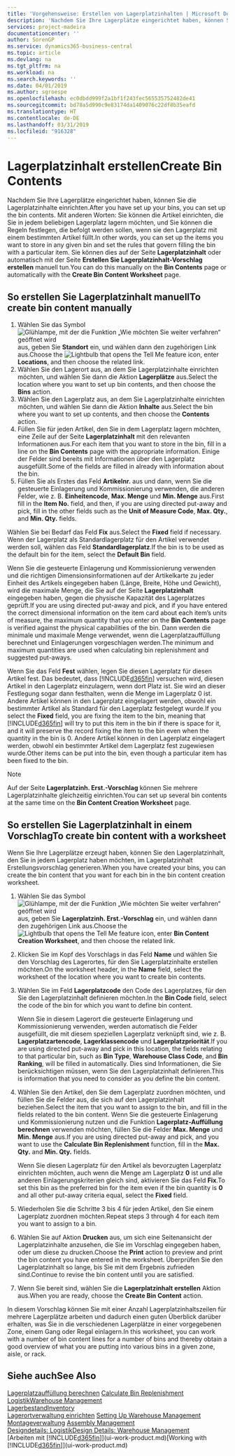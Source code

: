 ```yaml
---
title: 'Vorgehensweise: Erstellen von Lagerplatzinhalten | Microsoft Docs'
description: 'Nachdem Sie Ihre Lagerplätze eingerichtet haben, können Sie die Lagerplatzinhalte einrichten. Mit anderen Worten: Sie können die Artikel einrichten, die Sie in jedem beliebigen Lagerplatz lagern möchten, und Sie können die Regeln festlegen, die befolgt werden sollen, wenn sie den Lagerplatz mit einem bestimmten Artikel füllt.'
services: project-madeira
documentationcenter: ''
author: SorenGP
ms.service: dynamics365-business-central
ms.topic: article
ms.devlang: na
ms.tgt_pltfrm: na
ms.workload: na
ms.search.keywords: ''
ms.date: 04/01/2019
ms.author: sgroespe
ms.openlocfilehash: ec0dbdd999f2a1bf1f243fec565535752482de41
ms.sourcegitcommit: bd78a5d990c9e83174da1409076c22df8b35eafd
ms.translationtype: HT
ms.contentlocale: de-DE
ms.lasthandoff: 03/31/2019
ms.locfileid: "916328"
---
```

# <a name="create-bin-contents"></a><span data-ttu-id="addd9-104">Lagerplatzinhalt erstellen</span><span class="sxs-lookup"><span data-stu-id="addd9-104">Create Bin Contents</span></span>
<span data-ttu-id="addd9-105">Nachdem Sie Ihre Lagerplätze eingerichtet haben, können Sie die Lagerplatzinhalte einrichten.</span><span class="sxs-lookup"><span data-stu-id="addd9-105">After you have set up your bins, you can set up the bin contents.</span></span> <span data-ttu-id="addd9-106">Mit anderen Worten: Sie können die Artikel einrichten, die Sie in jedem beliebigen Lagerplatz lagern möchten, und Sie können die Regeln festlegen, die befolgt werden sollen, wenn sie den Lagerplatz mit einem bestimmten Artikel füllt.</span><span class="sxs-lookup"><span data-stu-id="addd9-106">In other words, you can set up the items you want to store in any given bin and set the rules that govern filling the bin with a particular item.</span></span> <span data-ttu-id="addd9-107">Sie können dies auf der Seite **Lagerplatzinhalt** oder automatisch mit der Seite **Erstellen Sie Lagerplatzinhalt-Vorschlag erstellen** manuell tun.</span><span class="sxs-lookup"><span data-stu-id="addd9-107">You can do this manually on the **Bin Contents** page or automatically with the **Create Bin Content Worksheet** page.</span></span>

## <a name="to-create-bin-content-manually"></a><span data-ttu-id="addd9-108">So erstellen Sie Lagerplatzinhalt manuell</span><span class="sxs-lookup"><span data-stu-id="addd9-108">To create bin content manually</span></span>  
1.  <span data-ttu-id="addd9-109">Wählen Sie das Symbol ![Glühlampe, mit der die Funktion „Wie möchten Sie weiter verfahren“ geöffnet wird](media/ui-search/search_small.png "Wie möchten Sie weiter verfahren?") aus, geben Sie **Standort** ein, und wählen dann den zugehörigen Link aus.</span><span class="sxs-lookup"><span data-stu-id="addd9-109">Choose the ![Lightbulb that opens the Tell Me feature](media/ui-search/search_small.png "Tell me what you want to do") icon, enter **Locations**, and then choose the related link.</span></span>  
2.  <span data-ttu-id="addd9-110">Wählen Sie den Lagerort aus, an dem Sie Lagerplatzinhalte einrichten möchten, und wählen Sie dann die Aktion **Lagerplätze** aus.</span><span class="sxs-lookup"><span data-stu-id="addd9-110">Select the location where you want to set up bin contents,  and then choose the **Bins** action.</span></span>  
3.  <span data-ttu-id="addd9-111">Wählen Sie den Lagerplatz aus, an dem Sie Lagerplatzinhalte einrichten möchten, und wählen Sie dann die Aktion **Inhalte** aus.</span><span class="sxs-lookup"><span data-stu-id="addd9-111">Select the bin where you want to set up contents, and then choose the **Contents** action.</span></span>  
4.  <span data-ttu-id="addd9-112">Füllen Sie für jeden Artikel, den Sie in dem Lagerplatz lagern möchten, eine Zeile auf der Seite **Lagerplatzinhalt** mit den relevanten Informationen aus.</span><span class="sxs-lookup"><span data-stu-id="addd9-112">For each item that you want to store in the bin, fill in a line on the **Bin Contents** page with the appropriate information.</span></span> <span data-ttu-id="addd9-113">Einige der Felder sind bereits mit Informationen über den Lagerplatz ausgefüllt.</span><span class="sxs-lookup"><span data-stu-id="addd9-113">Some of the fields are filled in already with information about the bin.</span></span>  
5.  <span data-ttu-id="addd9-114">Füllen Sie als Erstes das Feld **Artikelnr.** aus und dann, wenn Sie die gesteuerte Einlagerung und Kommissionierung verwenden, die anderen Felder, wie z. B. **Einheitencode**, **Max. Menge** und **Min. Menge** aus.</span><span class="sxs-lookup"><span data-stu-id="addd9-114">First fill in the **Item No.** field, and then, if you are using directed put-away and pick, fill in the other fields such as the **Unit of Measure Code**, **Max. Qty.**, and **Min. Qty.** fields.</span></span>  

<span data-ttu-id="addd9-115">Wählen Sie bei Bedarf das Feld **Fix** aus.</span><span class="sxs-lookup"><span data-stu-id="addd9-115">Select the **Fixed** field if necessary.</span></span> <span data-ttu-id="addd9-116">Wenn der Lagerplatz als Standardlagerplatz für den Artikel verwendet werden soll, wählen das Feld **Standardlagerplatz**.</span><span class="sxs-lookup"><span data-stu-id="addd9-116">If the bin is to be used as the default bin for the item, select the **Default Bin** field.</span></span>  

<span data-ttu-id="addd9-117">Wenn Sie die gesteuerte Einlagerung und Kommissionierung verwenden und die richtigen Dimensionsinformationen auf der Artikelkarte zu jeder Einheit des Artikels eingegeben haben (Länge, Breite, Höhe und Gewicht), wird die maximale Menge, die Sie auf der Seite **Lagerplatzinhalt** eingegeben haben, gegen die physische Kapazität des Lagerplatzes geprüft.</span><span class="sxs-lookup"><span data-stu-id="addd9-117">If you are using directed put-away and pick, and if you have entered the correct dimensional information on the item card about each item’s units of measure, the maximum quantity that you enter on the **Bin Contents** page is verified against the physical capabilities of the bin.</span></span> <span data-ttu-id="addd9-118">Dann werden die minimale und maximale Menge verwendet, wenn die Lagerplatzauffüllung berechnet und Einlagerungen vorgeschlagen werden.</span><span class="sxs-lookup"><span data-stu-id="addd9-118">The minimum and maximum quantities are used when calculating bin replenishment and suggested put-aways.</span></span>  

<span data-ttu-id="addd9-119">Wenn Sie das Feld **Fest** wählen, legen Sie diesen Lagerplatz für diesen Artikel fest. Das bedeutet, dass [!INCLUDE[d365fin](includes/d365fin_md.md)] versuchen wird, diesen Artikel in den Lagerplatz einzulagern, wenn dort Platz ist. Sie wird an dieser Festlegung sogar dann festhalten, wenn die Menge im Lagerplatz 0 ist. Andere Artikel können in den Lagerplatz eingelagert werden, obwohl ein bestimmter Artikel als Standard für den Lagerplatz festgelegt wurde.</span><span class="sxs-lookup"><span data-stu-id="addd9-119">If you select the **Fixed** field, you are fixing the item to the bin, meaning that [!INCLUDE[d365fin](includes/d365fin_md.md)] will try to put this item in the bin if there is space for it, and it will preserve the record fixing the item to the bin even when the quantity in the bin is 0.</span></span> <span data-ttu-id="addd9-120">Andere Artikel können in den Lagerplatz eingelagert werden, obwohl ein bestimmter Artikel dem Lagerplatz fest zugewiesen wurde.</span><span class="sxs-lookup"><span data-stu-id="addd9-120">Other items can be put into the bin, even though a particular item has been fixed to the bin.</span></span>  

> [!NOTE]  
>  <span data-ttu-id="addd9-121">Auf der Seite **Lagerplatzinh. Erst.-Vorschlag** können Sie mehrere Lagerplatzinhalte gleichzeitig einrichten.</span><span class="sxs-lookup"><span data-stu-id="addd9-121">You can set up several bin contents at the same time on the **Bin Content Creation Worksheet** page.</span></span>  

## <a name="to-create-bin-content-with-a-worksheet"></a><span data-ttu-id="addd9-122">So erstellen Sie Lagerplatzinhalt in einem Vorschlag</span><span class="sxs-lookup"><span data-stu-id="addd9-122">To create bin content with a worksheet</span></span>  
<span data-ttu-id="addd9-123">Wenn Sie Ihre Lagerplätze erzeugt haben, können Sie den Lagerplatzinhalt, den Sie in jedem Lagerplatz haben möchten, im Lagerplatzinhalt Erstellungsvorschlag generieren.</span><span class="sxs-lookup"><span data-stu-id="addd9-123">When you have created your bins, you can create the bin content that you want for each bin in the bin content creation worksheet.</span></span>

1.  <span data-ttu-id="addd9-124">Wählen Sie das Symbol ![Glühlampe, mit der die Funktion „Wie möchten Sie weiter verfahren“ geöffnet wird](media/ui-search/search_small.png "Wie möchten Sie weiter verfahren?") aus, geben Sie **Lagerplatzinh. Erst.-Vorschlag** ein, und wählen dann den zugehörigen Link aus.</span><span class="sxs-lookup"><span data-stu-id="addd9-124">Choose the ![Lightbulb that opens the Tell Me feature](media/ui-search/search_small.png "Tell me what you want to do") icon, enter **Bin Content Creation Worksheet**, and then choose the related link.</span></span>  
2.  <span data-ttu-id="addd9-125">Klicken Sie im Kopf des Vorschlags in das Feld **Name** und wählen Sie den Vorschlag des Lagerortes, für den Sie Lagerplatzinhalte erstellen möchten.</span><span class="sxs-lookup"><span data-stu-id="addd9-125">On the worksheet header, in the **Name** field, select the worksheet of the location where you want to create bin contents.</span></span>  
3.  <span data-ttu-id="addd9-126">Wählen Sie im Feld **Lagerplatzcode** den Code des Lagerplatzes, für den Sie den Lagerplatzinhalt definieren möchten.</span><span class="sxs-lookup"><span data-stu-id="addd9-126">In the **Bin Code** field, select the code of the bin for which you want to define bin content.</span></span>   

    <span data-ttu-id="addd9-127">Wenn Sie in diesem Lagerort die gesteuerte Einlagerung und Kommissionierung verwenden, werden automatisch die Felder ausgefüllt, die mit diesem speziellen Lagerplatz verknüpft sind, wie z. B. **Lagerplatzartencode**, **Lagerklassencode** und **Lagerplatzpriorität**.</span><span class="sxs-lookup"><span data-stu-id="addd9-127">If you are using directed put-away and pick in this location, the fields relating to that particular bin, such as **Bin Type**, **Warehouse Class Code**, and **Bin Ranking**, will be filled in automatically.</span></span> <span data-ttu-id="addd9-128">Dies sind Informationen, die Sie berücksichtigen müssen, wenn Sie den Lagerplatzinhalt definieren.</span><span class="sxs-lookup"><span data-stu-id="addd9-128">This is information that you need to consider as you define the bin content.</span></span>  
4.  <span data-ttu-id="addd9-129">Wählen Sie den Artikel, den Sie dem Lagerplatz zuordnen möchten, und füllen Sie die Felder aus, die sich auf den Lagerplatzinhalt beziehen.</span><span class="sxs-lookup"><span data-stu-id="addd9-129">Select the item that you want to assign to the bin, and fill in the fields related to the bin content.</span></span> <span data-ttu-id="addd9-130">Wenn Sie die gesteuerte Einlagerung und Kommissionierung nutzen und die Funktion **Lagerplatz-Auffüllung berechnen** verwenden möchten, füllen Sie die Felder **Max. Menge** und **Min. Menge** aus.</span><span class="sxs-lookup"><span data-stu-id="addd9-130">If you are using directed put-away and pick, and you want to use the **Calculate Bin Replenishment** function, fill in the **Max. Qty.** and **Min. Qty.** fields.</span></span>  

    <span data-ttu-id="addd9-131">Wenn Sie diesen Lagerplatz für den Artikel als bevorzugten Lagerplatz einrichten möchten, auch wenn die Menge am Lagerplatz **0** ist und alle anderen Einlagerungskriterien gleich sind, aktivieren Sie das Feld **Fix**.</span><span class="sxs-lookup"><span data-stu-id="addd9-131">To set this bin as the preferred bin for the item even if the bin quantity is **0** and all other put-away criteria equal, select the **Fixed** field.</span></span>  
5.  <span data-ttu-id="addd9-132">Wiederholen Sie die Schritte 3 bis 4 für jeden Artikel, den Sie einem Lagerplatz zuordnen möchten.</span><span class="sxs-lookup"><span data-stu-id="addd9-132">Repeat steps 3 through 4 for each item you want to assign to a bin.</span></span>  
6.  <span data-ttu-id="addd9-133">Wählen Sie auf Aktion **Drucken** aus, um sich eine Seitenansicht der Lagerplatzinhalte anzusehen, die Sie im Vorschlag eingegeben haben, oder um diese zu drucken.</span><span class="sxs-lookup"><span data-stu-id="addd9-133">Choose the **Print** action to preview and print the bin content you have entered in the worksheet.</span></span> <span data-ttu-id="addd9-134">Überprüfen Sie den Lagerplatzinhalt so lange, bis Sie mit dem Ergebnis zufrieden sind.</span><span class="sxs-lookup"><span data-stu-id="addd9-134">Continue to revise the bin content until you are satisfied.</span></span>  
7.  <span data-ttu-id="addd9-135">Wenn Sie bereit sind, wählen Sie die **Lagerplatzinhalt erstellen** Aktion aus.</span><span class="sxs-lookup"><span data-stu-id="addd9-135">When you are ready, choose the **Create Bin Content** action.</span></span>  

<span data-ttu-id="addd9-136">In diesem Vorschlag können Sie mit einer Anzahl Lagerplatzinhaltszeilen für mehrere Lagerplätze arbeiten und dadurch einen guten Überblick darüber erhalten, was Sie in die verschiedenen Lagerplätze in einer vorgegebenen Zone, einem Gang oder Regal einlagern.</span><span class="sxs-lookup"><span data-stu-id="addd9-136">In this worksheet, you can work with a number of bin content lines for a number of bins and thereby obtain a good overview of what you are putting into various bins in a given zone, aisle, or rack.</span></span>  

## <a name="see-also"></a><span data-ttu-id="addd9-137">Siehe auch</span><span class="sxs-lookup"><span data-stu-id="addd9-137">See Also</span></span>
<span data-ttu-id="addd9-138">[Lagerplatzauffüllung berechnen](warehouse-how-to-calculate-bin-replenishment.md)  </span><span class="sxs-lookup"><span data-stu-id="addd9-138">[Calculate Bin Replenishment](warehouse-how-to-calculate-bin-replenishment.md)  </span></span>  
[<span data-ttu-id="addd9-139">Logistik</span><span class="sxs-lookup"><span data-stu-id="addd9-139">Warehouse Management</span></span>](warehouse-manage-warehouse.md)  
[<span data-ttu-id="addd9-140">Lagerbestand</span><span class="sxs-lookup"><span data-stu-id="addd9-140">Inventory</span></span>](inventory-manage-inventory.md)  
<span data-ttu-id="addd9-141">[Lagerortverwaltung einrichten](warehouse-setup-warehouse.md)   </span><span class="sxs-lookup"><span data-stu-id="addd9-141">[Setting Up Warehouse Management](warehouse-setup-warehouse.md)   </span></span>  
<span data-ttu-id="addd9-142">[Montageverwaltung](assembly-assemble-items.md)  </span><span class="sxs-lookup"><span data-stu-id="addd9-142">[Assembly Management](assembly-assemble-items.md)  </span></span>  
[<span data-ttu-id="addd9-143">Designdetails: Logistik</span><span class="sxs-lookup"><span data-stu-id="addd9-143">Design Details: Warehouse Management</span></span>](design-details-warehouse-management.md)  
<span data-ttu-id="addd9-144">[Arbeiten mit [!INCLUDE[d365fin](includes/d365fin_md.md)]](ui-work-product.md)</span><span class="sxs-lookup"><span data-stu-id="addd9-144">[Working with [!INCLUDE[d365fin](includes/d365fin_md.md)]](ui-work-product.md)</span></span>
